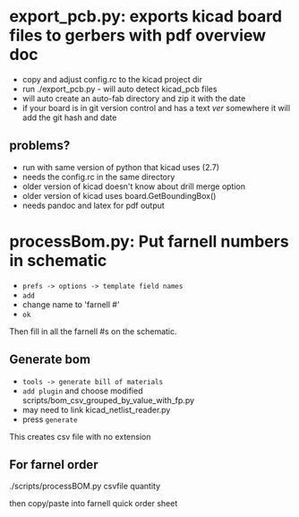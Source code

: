 # export_pcb.py: exports kicad board files to gerbers with pdf overview doc

* copy and adjust config.rc to the kicad project dir
* run ./export_pcb.py - will auto detect kicad_pcb files
* will auto create an auto-fab directory and zip it with the date
* if your board is in git version control and has a text $ver$ somewhere it will add the git hash and date

## problems? 

* run with same version of python that kicad uses (2.7)
* needs the config.rc in the same directory
* older version of kicad doesn't know about drill merge option
* older version of kicad uses board.GetBoundingBox()
* needs pandoc and latex for pdf output

# processBom.py: Put farnell numbers in schematic

* `prefs -> options -> template field names`
* `add`
* change name to 'farnell #'
* `ok`

Then fill in all the farnell #s on the schematic.

## Generate bom

* `tools -> generate bill of materials`
* `add plugin` and choose modified scripts/bom_csv_grouped_by_value_with_fp.py
* may need to link kicad_netlist_reader.py
* press `generate`

This creates csv file with no extension

## For farnel order

./scripts/processBOM.py csvfile quantity

then copy/paste into farnell quick order sheet


